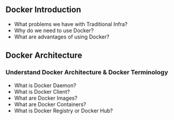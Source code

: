 ## Docker Introduction
- What problems we have with Traditional Infra?
- Why do we need to use Docker?
- What are advantages of using Docker?
## Docker Architecture

### Understand Docker Architecture & Docker Terminology

- What is Docker Daemon?
- What is Docker Client?
- What are Docker Images?
- What are Docker Containers?
- What is Docker Registry or Docker Hub?